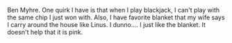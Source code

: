 Ben Myhre. One quirk I have is that when I play blackjack, I can't play with the same chip I just won with. Also, I have favorite blanket that my wife says I carry around the house like Linus. I dunno.... I just like the blanket. It doesn't help that it is pink.